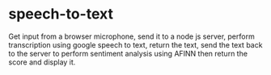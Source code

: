 # speech-to-text
Get input from a browser microphone, send it to a node js server, perform transcription using google speech to text, return the text, send the text back to the server to perform sentiment analysis using AFINN then return the score and display it. 
